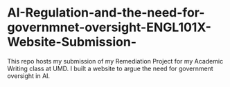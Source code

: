 # AI-Regulation-and-the-need-for-governmnet-oversight-ENGL101X-Website-Submission-
This repo hosts my submission of my Remediation Project for my Academic Writing class at UMD. I built a website to argue the need for government oversight in AI.
